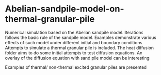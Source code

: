 # Abelian-sandpile-model-on-thermal-granular-pile
Numerical simulation based on the Abelian sandpile model. Iterations follows the basic rule of the sandpile model. Examples demonstrate various effects of
such model under different initial and boundary conditions. Attempts to simulate a thermal granular pile is included. The heat diffusion folder aims to do some initial attempts to test diffusion equations. An overlay of the diffusion equation with sand pile model can be interesting

Examples of thermal/ non-thermal excited granular piles are presented
